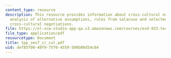 ```yaml
---
content_type: resource
description: This resource provides information about cross-cultural negotiations,
  analysis of alternative assumptions, rules from salacuse and selected lessons about
  cross-cultural negotiations.
file: https://ol-ocw-studio-app-qa.s3.amazonaws.com/courses/esd-933-technology-policy-negotiations-and-dispute-resolution-spring-2005/def85f0040f975f04559506b06d54c84_tpp_ses7_cr_cul.pdf
file_type: application/pdf
resourcetype: Document
title: tpp_ses7_cr_cul.pdf
uid: def85f00-40f9-75f0-4559-506b06d54c84
---
```

